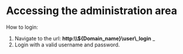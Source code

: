 # Accessing the administration area

How to login:&#x20;

1. Navigate to the url: **http:\\\\${Domain\_name}\user\\**_**login** _&#x20;
2. Login with a valid username and password.
